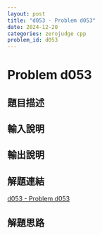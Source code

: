 ```yaml
---
layout: post
title: "d053 - Problem d053"
date: 2024-12-20
categories: zerojudge cpp
problem_id: d053
---
```


# Problem d053

## 題目描述



## 輸入說明



## 輸出說明



## 解題連結

[d053 - Problem d053](https://zerojudge.tw/ShowProblem?problemid=d053)

## 解題思路

